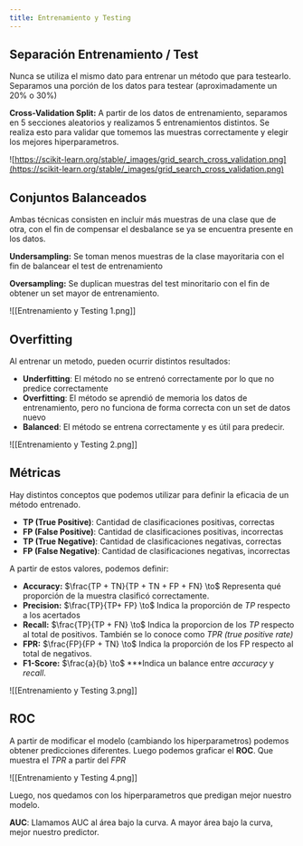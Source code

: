 ```yaml
---
title: Entrenamiento y Testing
---
```


## Separación Entrenamiento / Test

Nunca se utiliza el mismo dato para entrenar un método que para testearlo. Separamos una porción de los datos para testear (aproximadamente un $20\%$ o $30\%$)

**Cross-Validation Split:** A partir de los datos de entrenamiento, separamos en 5 secciones aleatorios y realizamos 5 entrenamientos distintos. Se realiza esto para validar que tomemos las muestras correctamente y elegir los mejores hiperparametros.

![https://scikit-learn.org/stable/_images/grid_search_cross_validation.png](https://scikit-learn.org/stable/_images/grid_search_cross_validation.png)

## Conjuntos Balanceados

Ambas técnicas consisten en incluir más muestras de una clase que de otra, con el fin de compensar el desbalance se ya se encuentra presente en los datos.

**Undersampling:** Se toman menos muestras de la clase mayoritaria con el fin de balancear el test de entrenamiento

**Oversampling:** Se duplican muestras del test minoritario con el fin de obtener un set mayor de entrenamiento.

![[Entrenamiento y Testing 1.png]]

## Overfitting

Al entrenar un metodo, pueden ocurrir distintos resultados:

- **Underfitting**: El método no se entrenó correctamente por lo que no predice correctamente
- **Overfitting**: El método se aprendió de memoria los datos de entrenamiento, pero no funciona de forma correcta con un set de datos nuevo
- **Balanced**: El método se entrena correctamente y es útil para predecir.

![[Entrenamiento y Testing 2.png]]

## Métricas

Hay distintos conceptos que podemos utilizar para definir la eficacia de un método entrenado.

- **TP (True Positive)**: Cantidad de clasificaciones positivas, correctas
- **FP (False Positive)**: Cantidad de clasificaciones positivas, incorrectas
- **TP (True Negative)**: Cantidad de clasificaciones negativas, correctas
- **FP (False Negative)**: Cantidad de clasificaciones negativas, incorrectas

A partir de estos valores, podemos definir:

- **Accuracy:** $\frac{TP + TN}{TP + TN + FP + FN} \to$ Representa qué proporción de la muestra clasificó correctamente.
- **Precision:** $\frac{TP}{TP+ FP} \to$ Indica la proporción de *TP* respecto a los acertados
- **Recall:** $\frac{TP}{TP + FN} \to$ Indica la proporcion de los *TP* respecto al total de positivos. También se lo conoce como *TPR (true positive rate)*
- **FPR:** $\frac{FP}{FP + TN} \to$ Indica la proporción de los FP respecto al total de negativos.
- **F1-Score:** $\frac{a}{b} \to$ ***Indica un balance entre *accuracy* y *recall*.

![[Entrenamiento y Testing 3.png]]

## ROC

A partir de modificar el modelo (cambiando los hiperparametros) podemos obtener predicciones diferentes. Luego podemos graficar el **ROC**. Que muestra el *TPR* a partir del *FPR*

![[Entrenamiento y Testing 4.png]]

Luego, nos quedamos con los hiperparametros que predigan mejor nuestro modelo.

**AUC**: Llamamos AUC al área bajo la curva. A mayor área bajo la curva, mejor nuestro predictor.
